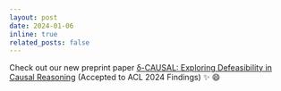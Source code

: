 ```yaml
---
layout: post
date: 2024-01-06
inline: true
related_posts: false
---
```


Check out our new preprint paper [δ-CAUSAL: Exploring Defeasibility in Causal Reasoning](https://arxiv.org/abs/2401.03183) (Accepted to ACL 2024 Findings) :sparkles: :smile:

